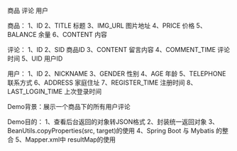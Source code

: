 商品
    评论
        用户

商品：
    1、ID
    2、TITLE 标题
    3、IMG_URL   图片地址
    4、PRICE 价格
    5、BALANCE   余量
    6、CONTENT   内容

评论：
    1、ID
    2、SID   商品ID
    3、CONTENT   留言内容
    4、COMMENT_TIME  评论时间
    5、UID   用户ID

用户：
    1、ID
    2、NICKNAME
    3、GENDER 性别
    4、AGE   年龄
    5、TELEPHONE 联系方式
    6、ADDRESS   家庭住址
    7、REGISTER_TIME 注册时间
    8、LAST_LOGIN_TIME   上次登录时间



Demo背景：展示一个商品下的所有用户评论

Demo目的：
    1、查看后台返回的对象转JSON格式
    2、封装统一返回对象
    3、BeanUtils.copyProperties(src, target)的使用
    4、Spring Boot 与 Mybatis 的整合
    5、Mapper.xml中 resultMap的使用